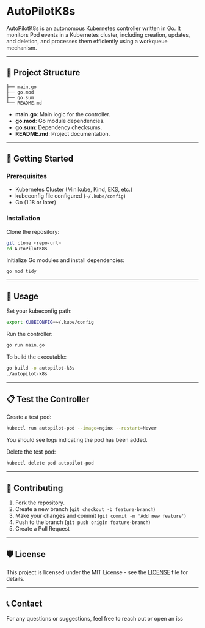 # AutoPilotK8s

AutoPilotK8s is an autonomous Kubernetes controller written in Go. It monitors Pod events in a Kubernetes cluster, including creation, updates, and deletion, and processes them efficiently using a workqueue mechanism.

---

## 📌 **Project Structure**

```
├── main.go
├── go.mod
├── go.sum
└── README.md
```

* **main.go**: Main logic for the controller.
* **go.mod**: Go module dependencies.
* **go.sum**: Dependency checksums.
* **README.md**: Project documentation.

---

## 🚀 **Getting Started**

### Prerequisites

* Kubernetes Cluster (Minikube, Kind, EKS, etc.)
* kubeconfig file configured (`~/.kube/config`)
* Go (1.18 or later)

### Installation

Clone the repository:

```sh
git clone <repo-url>
cd AutoPilotK8s
```

Initialize Go modules and install dependencies:

```sh
go mod tidy
```

---

## 🔎 **Usage**

Set your kubeconfig path:

```sh
export KUBECONFIG=~/.kube/config
```

Run the controller:

```sh
go run main.go
```

To build the executable:

```sh
go build -o autopilot-k8s
./autopilot-k8s
```

---

## 📋 **Test the Controller**

Create a test pod:

```sh
kubectl run autopilot-pod --image=nginx --restart=Never
```

You should see logs indicating the pod has been added.

Delete the test pod:

```sh
kubectl delete pod autopilot-pod
```

---

## 🤝 **Contributing**

1. Fork the repository.
2. Create a new branch (`git checkout -b feature-branch`)
3. Make your changes and commit (`git commit -m 'Add new feature'`)
4. Push to the branch (`git push origin feature-branch`)
5. Create a Pull Request

---

## 🛡️ **License**

This project is licensed under the MIT License - see the [LICENSE](LICENSE) file for details.

---

## 📞 **Contact**

For any questions or suggestions, feel free to reach out or open an iss
